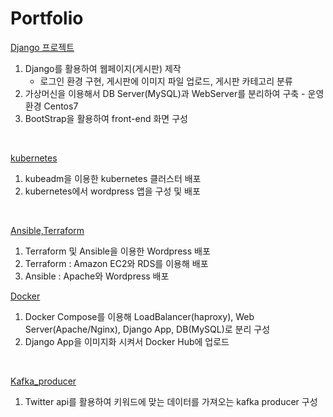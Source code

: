 # Portfolio

[Django 프로젝트](https://github.com/gd890121/cccr_djangoproject.git)  
1. Django를 활용하여 웹페이지(게시판) 제작  
    - 로그인 환경 구현, 게시판에 이미지 파일 업로드, 게시판 카테고리 분류  
2. 가상머신을 이용해서 DB Server(MySQL)과 WebServer를 분리하여 구축 - 운영환경 Centos7  
3. BootStrap을 활용하여 front-end 화면 구성    
<br>

[kubernetes](https://github.com/gd890121/kubework.git)  
1. kubeadm을 이용한 kubernetes 클러스터 배포  
2. kubernetes에서 wordpress 앱을 구성 및 배포  
<br>  

[Ansible,Terraform](https://github.com/gd890121/ansible_terraform.git)  
1. Terraform 및 Ansible을 이용한 Wordpress 배포
2. Terraform : Amazon EC2와 RDS를 이용해 배포
3. Ansible : Apache와 Wordpress 배포

[Docker](https://github.com/gd890121/docker.git)  
1. Docker Compose를 이용해 LoadBalancer(haproxy), Web Server(Apache/Nginx), Django App, DB(MySQL)로 분리 구성  
2. Django App을 이미지화 시켜서 Docker Hub에 업로드
<br>  

[Kafka_producer](https://github.com/gd890121/kafka_producer.git)  
1. Twitter api를 활용하여 키워드에 맞는 데이터를 가져오는 kafka producer 구성  
